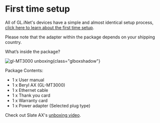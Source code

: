 # First time setup

All of GL.iNet's devices have a simple and almost identical setup process, [click here to learn about the first time setup](../../../tutorials/first_time_setup/).

Please note that the adapter within the package depends on your shipping country.

What’s inside the package?

![gl-MT3000 unboxing](https://static.gl-inet.com/docs/en/4/user_guide/gl-mt3000/first_time_setup/mt3000_unboxing.jpg){class="glboxshadow"}

Package Contents:

- 1 x User manual
- 1 x Beryl AX (GL-MT3000)
- 1 x Ethernet cable
- 1 x Thank you card
- 1 x Warranty card
- 1 x Power adapter (Selected plug type)

Check out Slate AX's [unboxing video](../../../video_library/#gl-mt3000beryl-ax).